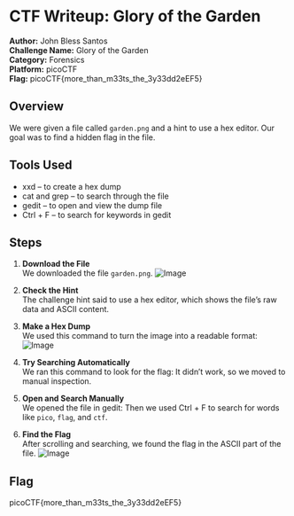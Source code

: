 # CTF Writeup: Glory of the Garden

**Author:** John Bless Santos  
**Challenge Name:** Glory of the Garden  
**Category:** Forensics  
**Platform:** picoCTF  
**Flag:** picoCTF{more_than_m33ts_the_3y33dd2eEF5}

## Overview

We were given a file called `garden.png` and a hint to use a hex editor. Our goal was to find a hidden flag in the file.

## Tools Used

- xxd – to create a hex dump
- cat and grep – to search through the file
- gedit – to open and view the dump file
- Ctrl + F – to search for keywords in gedit

## Steps

1. **Download the File**  
   We downloaded the file `garden.png`.
   ![Image](https://github.com/user-attachments/assets/e0c42a25-a858-4ace-b3b6-09d88ca11f69)

3. **Check the Hint**  
   The challenge hint said to use a hex editor, which shows the file’s raw data and ASCII content.

4. **Make a Hex Dump**  
   We used this command to turn the image into a readable format:
   ![Image](https://github.com/user-attachments/assets/b8112054-594b-4543-822e-64de8e7de6b7)

6. **Try Searching Automatically**  
   We ran this command to look for the flag:
  It didn’t work, so we moved to manual inspection.

7. **Open and Search Manually**  
  We opened the file in gedit:
  Then we used Ctrl + F to search for words like `pico`, `flag`, and `ctf`.

8. **Find the Flag**  
  After scrolling and searching, we found the flag in the ASCII part of the file.
   ![Image](https://github.com/user-attachments/assets/165bec15-b620-4fdb-8105-519f5dcfaf92)

## Flag
  picoCTF{more_than_m33ts_the_3y33dd2eEF5}



